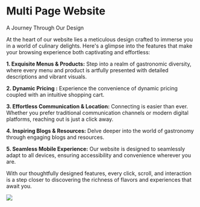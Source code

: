 # Multi Page Website

A Journey Through Our Design

At the heart of our website lies a meticulous design crafted to immerse you in a world of culinary delights. Here's a glimpse into the features that make your browsing experience both captivating and effortless:

<b>1. Exquisite Menus & Products:</b>
Step into a realm of gastronomic diversity, where every menu and product is artfully presented with detailed descriptions and vibrant visuals.

<b>2. Dynamic Pricing :</b>
Experience the convenience of dynamic pricing coupled with an intuitive shopping cart. 

<b>3. Effortless Communication & Location:</b>
Connecting  is easier than ever. Whether you prefer traditional communication channels or modern digital platforms, reaching out is just a click away. 

<b>4. Inspiring Blogs & Resources:</b>
Delve deeper into the world of gastronomy through engaging blogs and resources.

<b>5. Seamless Mobile Experience:</b>
Our website is designed to seamlessly adapt to all devices, ensuring accessibility and convenience wherever you are. 

With our thoughtfully designed features, every click, scroll, and interaction is a step closer to discovering the richness of flavors and experiences that await you. 

![](https://github.com/Rasime-Dumlupunar/multi-page-website/blob/main/multi%20page%20website-min.gif)
